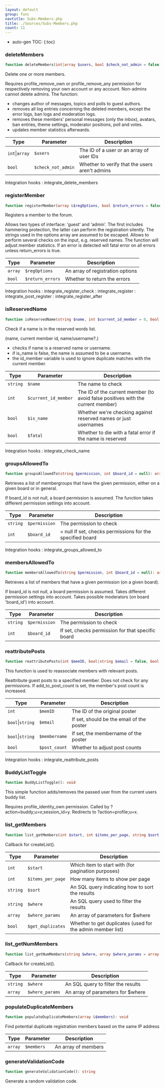 ```yaml
---
layout: default
group: func
navtitle: Subs-Members.php
title: ./Sources/Subs-Members.php
count: 11
---
```

* auto-gen TOC:
{:toc}
### deleteMembers

```php
function deleteMembers(int|array $users, bool $check_not_admin = false): void
```
Delete one or more members.

Requires profile_remove_own or profile_remove_any permission for
respectively removing your own account or any account.
Non-admins cannot delete admins.
The function:
  - changes author of messages, topics and polls to guest authors.
  - removes all log entries concerning the deleted members, except the
error logs, ban logs and moderation logs.
  - removes these members' personal messages (only the inbox), avatars,
ban entries, theme settings, moderator positions, poll and votes.
  - updates member statistics afterwards.

Type|Parameter|Description
---|---|---
`int`&#124;`array`|`$users`|The ID of a user or an array of user IDs
`bool`|`$check_not_admin`|Whether to verify that the users aren't admins

Integration hooks
: integrate_delete_members

### registerMember

```php
function registerMember(array &$regOptions, bool $return_errors = false): int|array
```
Registers a member to the forum.

Allows two types of interface: 'guest' and 'admin'. The first
includes hammering protection, the latter can perform the
registration silently.
The strings used in the options array are assumed to be escaped.
Allows to perform several checks on the input, e.g. reserved names.
The function will adjust member statistics.
If an error is detected will fatal error on all errors unless return_errors is true.

Type|Parameter|Description
---|---|---
`array`|`$regOptions`|An array of registration options
`bool`|`$return_errors`|Whether to return the errors

Integration hooks
: integrate_register_check
: integrate_register
: integrate_post_register
: integrate_register_after

### isReservedName

```php
function isReservedName(string $name, int $current_id_member = 0, bool $is_name = true, bool $fatal = true): bool|void
```
Check if a name is in the reserved words list.

(name, current member id, name/username?.)
- checks if name is a reserved name or username.
- if is_name is false, the name is assumed to be a username.
- the id_member variable is used to ignore duplicate matches with the
current member.

Type|Parameter|Description
---|---|---
`string`|`$name`|The name to check
`int`|`$current_id_member`|The ID of the current member \(to avoid false positives with the current member\)
`bool`|`$is_name`|Whether we're checking against reserved names or just usernames
`bool`|`$fatal`|Whether to die with a fatal error if the name is reserved

Integration hooks
: integrate_check_name

### groupsAllowedTo

```php
function groupsAllowedTo(string $permission, int $board_id = null): array
```
Retrieves a list of membergroups that have the given permission, either on
a given board or in general.

If board_id is not null, a board permission is assumed.
The function takes different permission settings into account.

Type|Parameter|Description
---|---|---
`string`|`$permission`|The permission to check
`int`|`$board_id`|= null If set, checks permissions for the specified board

Integration hooks
: integrate_groups_allowed_to

### membersAllowedTo

```php
function membersAllowedTo(string $permission, int $board_id = null): array
```
Retrieves a list of members that have a given permission
(on a given board).

If board_id is not null, a board permission is assumed.
Takes different permission settings into account.
Takes possible moderators (on board 'board_id') into account.

Type|Parameter|Description
---|---|---
`string`|`$permission`|The permission to check
`int`|`$board_id`|If set, checks permission for that specific board

### reattributePosts

```php
function reattributePosts(int $memID, bool|string $email = false, bool|string $membername = false, bool $post_count = false): array
```
This function is used to reassociate members with relevant posts.

Reattribute guest posts to a specified member.
Does not check for any permissions.
If add_to_post_count is set, the member's post count is increased.

Type|Parameter|Description
---|---|---
`int`|`$memID`|The ID of the original poster
`bool`&#124;`string`|`$email`|If set, should be the email of the poster
`bool`&#124;`string`|`$membername`|If set, the membername of the poster
`bool`|`$post_count`|Whether to adjust post counts

Integration hooks
: integrate_reattribute_posts

### BuddyListToggle

```php
function BuddyListToggle(): void
```
This simple function adds/removes the passed user from the current users buddy list.

Requires profile_identity_own permission.
Called by ?action=buddy;u=x;session_id=y.
Redirects to ?action=profile;u=x.

### list_getMembers

```php
function list_getMembers(int $start, int $items_per_page, string $sort, string $where, array $where_params = array(), bool $get_duplicates = false): array
```
Callback for createList().



Type|Parameter|Description
---|---|---
`int`|`$start`|Which item to start with \(for pagination purposes\)
`int`|`$items_per_page`|How many items to show per page
`string`|`$sort`|An SQL query indicating how to sort the results
`string`|`$where`|An SQL query used to filter the results
`array`|`$where_params`|An array of parameters for $where
`bool`|`$get_duplicates`|Whether to get duplicates \(used for the admin member list\)

### list_getNumMembers

```php
function list_getNumMembers(string $where, array $where_params = array()): int
```
Callback for createList().



Type|Parameter|Description
---|---|---
`string`|`$where`|An SQL query to filter the results
`array`|`$where_params`|An array of parameters for $where

### populateDuplicateMembers

```php
function populateDuplicateMembers(array &$members): void
```
Find potential duplicate registration members based on the same IP address



Type|Parameter|Description
---|---|---
`array`|`$members`|An array of members

### generateValidationCode

```php
function generateValidationCode(): string
```
Generate a random validation code.



